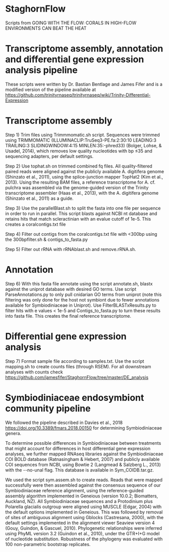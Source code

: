 # StaghornFlow
Scripts from GOING WITH THE FLOW: CORALS IN HIGH-FLOW ENVIRONMENTS CAN BEAT THE HEAT

# Transcriptome assembly, annotation and differential gene expression analysis pipeline
 These scripts were written by Dr. Bastian Bentlage and James Fifer and is a modified version of the pipeline available at https://github.com/trinityrnaseq/trinityrnaseq/wiki/Trinity-Differential-Expression

# Transcriptome assembly
Step 1) Trim files using Trimmmomatic.sh script. Sequences were trimmed using TRIMMOMATIC (ILLUMINACLIP:TruSeq3-PE.fa:2:30:10 LEADING:3 TRAILING:3 SLIDINGWINDOW:4:15 MINLEN:35:-phred33)  (Bolger, Lohse, & Usadel, 2014), which removes low quality nucleotides with bp ≤35 and sequencing adapters, per default settings.

Step 2) Use tophat.sh on trimmed combined fq files. All quality-filtered paired reads were aligned against the publicly available A. digitifera genome (Shinzato et al., 2011), using the splice-junction mapper TopHat2 (Kim et al., 2013). Using the resulting BAM files, a reference transcriptome for A. cf. pulchra was assembled via the genome-guided version of the Trinity transcriptome assembler (Haas et al., 2013), with the A. digitifera genome (Shinzato et al., 2011) as a guide. 

Step 3) Use the parallelBlast.sh to split the fasta into one file per sequence in order to run in parallel. This script blasts against NCBI nt database and retains hits that match scleractinian with an evalue cutoff of 1e-5. This creates a coralcontigs.txt file

Step 4) Filter out contigs from the coralcontigs.txt file with <300bp using the 300bpfilter.sh & contigs_to_fasta.py

Step 5) Filter out rRNA with rRNAblast.sh and remove.rRNA.sh.

# Annotation
Step 6) With this fasta file annotate using the script annotate.sh, blastx against the uniprot database with desired GO terms. Use script ParseAnnotations.py to only pull cnidarian GO terms from uniprot (note this filtering was only done for the host not symbiont due to fewer annotations available for Symbiodiniaceae in Uniprot). Use FilterBLASTxResults.py to filter hits with e values < 1e-5 and Contigs_to_fasta.py to turn these results into fasta file. This creates the final reference transcriptome. 

# Differential gene expression analysis

Step 7) Format sample file according to samples.txt. Use the script mapping.sh to create counts files (through RSEM). For all downstream analyses with counts check https://github.com/jamesfifer/StaghornFlow/tree/master/DE_analysis

# Symbiodiniaceae endosymbiont community pipeline

We followed the pipeline described in Davies et al., 2018 https://doi.org/10.3389/fmars.2018.00150 for determining Symbiodiniaceae genera. 

To determine possible differences in Symbiodiniaceae between treatments that might account for differences in host differential gene expression analyses, we further mapped RNAseq libraries against the Symbiodiniaceae COI BOLD database (Ratnasingham & Hebert, 2007) and publicly available COI sequences from NCBI, using Bowtie 2 (Langmead & Salzberg L., 2013) with the --no-unal flag. This database is available in Sym_COIDB.tar.gz. 

We used the script sym.assem.sh to create reads. Reads that were mapped successfully were then assembled against the consensus sequence of our Symbiodiniaceae reference alignment, using the reference-guided assembly algorithm implemented in Geneious (version 10.0.2; Biomatters, Auckland, NZ). All Symbiodiniaceae sequences and a Protodinium plus Polarella glacialis outgroup were aligned using MUSCLE (Edgar, 2004) with the default options implemented in Geneious. This was followed by removal of sites of ambiguous alignment using Gblocks (Castresana, 2000), with the default settings implemented in the alignment viewer Seaview version 4 (Gouy, Guindon, & Gascuel, 2010). Phylogenetic relationships were inferred using PhyML version 3.2 (Guindon et al., 2010), under the GTR+I+G model of nucleotide substitution. Robustness of the phylogeny was evaluated with 100 non-parametric bootstrap replicates. 







